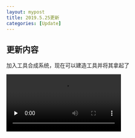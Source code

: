 ```yaml
---
layout: mypost
title: 2019.5.25更新
categories: [Update]
---
```


## 更新内容   

加入工具合成系统，现在可以建造工具并将其拿起了

<video id="video" controls="" preload="none">
      <source id="mp4" src="https://1057237562.github.io/projectoe/posts/2019/05/25/preview.mp4" type="video/mp4">
</video>
